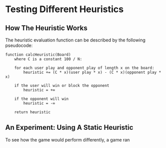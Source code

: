 Testing Different Heuristics
============================

How The Heuristic Works
-----------------------

The heuristic evaluation function can be described by the following pseudocode:

	function calcHeuristic(Board)
		where C is a constant 100 / N:

		for each user play and opponent play of length x on the board:
			heuristic += (C * x)(user play * x) - (C * x)(opponent play * x)

		if the user will win or block the opponent
			heuristic = +∞

		if the opponent will win
			heuristic = -∞

		return heuristic

An Experiment: Using A Static Heuristic
---------------------------------------

To see how the game would perform differently, a game ran
